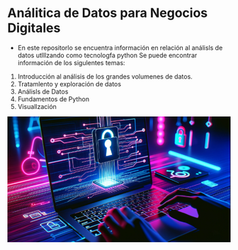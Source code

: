 # Análitica de Datos para Negocios Digitales
- En este repositorlo se encuentra información en relación
al análisls de datos utlllzando como tecnologfa python
Se puede encontrar información de los sigulentes temas:

1. Introducción al análisis de los grandes volumenes de
datos.
1. Tratamlento y exploración de datos
1. Análisls de Datos
1. Fundamentos de Python
1. Visuallzación

![alt text](IMG/pyyy.png)